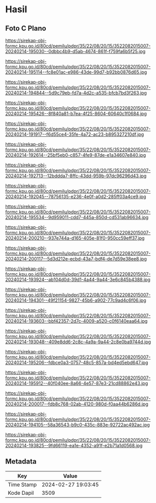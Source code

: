 # Hasil

## Foto C Plano

https://sirekap-obj-formc.kpu.go.id/80cd/pemilu/pdpr/35/22/08/20/15/3522082015007-20240214-195030--0dbbc4b9-d5ab-4674-861f-f759fa6b5f25.jpg

https://sirekap-obj-formc.kpu.go.id/80cd/pemilu/pdpr/35/22/08/20/15/3522082015007-20240214-195114--fc8e01ac-e986-43de-99d7-b92bb0876d65.jpg

https://sirekap-obj-formc.kpu.go.id/80cd/pemilu/pdpr/35/22/08/20/15/3522082015007-20240214-194844--5d9c79eb-fd7a-4d2c-a535-bfcb7bd3f263.jpg

https://sirekap-obj-formc.kpu.go.id/80cd/pemilu/pdpr/35/22/08/20/15/3522082015007-20240214-195426--8f840a81-b7ea-4f25-8604-60640c1f0684.jpg

https://sirekap-obj-formc.kpu.go.id/80cd/pemilu/pdpr/35/22/08/20/15/3522082015007-20240214-191917--f6d55ce4-35fe-4a72-ac23-b895327210df.jpg

https://sirekap-obj-formc.kpu.go.id/80cd/pemilu/pdpr/35/22/08/20/15/3522082015007-20240214-192614--25bf5eb0-c857-4fe9-87de-e1a34607e840.jpg

https://sirekap-obj-formc.kpu.go.id/80cd/pemilu/pdpr/35/22/08/20/15/3522082015007-20240214-192713--12bddda7-8ffc-43dd-959b-97dc96296d43.jpg

https://sirekap-obj-formc.kpu.go.id/80cd/pemilu/pdpr/35/22/08/20/15/3522082015007-20240214-192045--78756135-e236-4e0f-a0d2-285ff03a4ce9.jpg

https://sirekap-obj-formc.kpu.go.id/80cd/pemilu/pdpr/35/22/08/20/15/3522082015007-20240214-195534--9d959011-cdd7-445a-850d-cd531ab96634.jpg

https://sirekap-obj-formc.kpu.go.id/80cd/pemilu/pdpr/35/22/08/20/15/3522082015007-20240214-200210--937e744a-d165-405e-81f0-950cc59eff37.jpg

https://sirekap-obj-formc.kpu.go.id/80cd/pemilu/pdpr/35/22/08/20/15/3522082015007-20240214-200117--5d3d212e-ecbd-43a7-bdf4-de7d59e38ee8.jpg

https://sirekap-obj-formc.kpu.go.id/80cd/pemilu/pdpr/35/22/08/20/15/3522082015007-20240214-193924--ab104d0d-39d1-4a44-9a44-3e6c845b4388.jpg

https://sirekap-obj-formc.kpu.go.id/80cd/pemilu/pdpr/35/22/08/20/15/3522082015007-20240214-194301--49f21154-9827-45b6-a902-77c9ad4c6f06.jpg

https://sirekap-obj-formc.kpu.go.id/80cd/pemilu/pdpr/35/22/08/20/15/3522082015007-20240214-193603--bbf42357-2d7c-4009-a520-c0f6140eaa64.jpg

https://sirekap-obj-formc.kpu.go.id/80cd/pemilu/pdpr/35/22/08/20/15/3522082015007-20240214-193048--409e8dd6-2c8c-4a9a-9a44-2c8e0ba9744d.jpg

https://sirekap-obj-formc.kpu.go.id/80cd/pemilu/pdpr/35/22/08/20/15/3522082015007-20240214-195206--fdbce0a3-0757-48c5-857a-bd4ed5ebd647.jpg

https://sirekap-obj-formc.kpu.go.id/80cd/pemilu/pdpr/35/22/08/20/15/3522082015007-20240214-195912--40f040ee-8a66-4e57-87e3-21cd88862e43.jpg

https://sirekap-obj-formc.kpu.go.id/80cd/pemilu/pdpr/35/22/08/20/15/3522082015007-20240214-200017--fdb8c768-02ab-4120-980d-f0aa44b6286d.jpg

https://sirekap-obj-formc.kpu.go.id/80cd/pemilu/pdpr/35/22/08/20/15/3522082015007-20240214-194105--58a36543-b9c0-435c-883e-92722ac492ac.jpg

https://sirekap-obj-formc.kpu.go.id/80cd/pemilu/pdpr/35/22/08/20/15/3522082015007-20240214-193825--9fd66119-ea1e-4352-a91f-e2b71a1d0568.jpg


## Metadata

| Key        | Value               |
| ---------- | ------------------- |
| Time Stamp | 2024-02-27 19:03:45 |
| Kode Dapil | 3509                |



